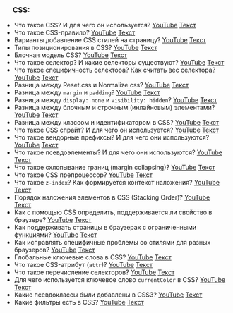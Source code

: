 <h3>
  <img src="../assets/CSS.png" width="16" height="16" />
  <span>CSS:</span>
</h3>

- Что такое CSS? И для чего он используется? [YouTube](https://youtu.be/ycYp7CYOnO0?t=251) [Текст](./questions/question_1.md)
- Что такое CSS-правило? [YouTube](https://youtu.be/CjdCxxqObaM?t=228) [Текст](./questions/question_2.md)
- Варианты добавление CSS стилей на страницу? [YouTube](https://youtu.be/ycYp7CYOnO0?t=277) [Текст](./questions/question_3.md)
- Типы позиционирования в CSS? [YouTube](https://youtu.be/ycYp7CYOnO0?t=321) [Текст](./questions/question_4.md)
- Блочная модель CSS? [YouTube](https://youtu.be/ycYp7CYOnO0?t=410) [Текст](./questions/question_5.md)
- Что такое селектор? И какие селекторы существуют? [YouTube](https://youtu.be/G7hLwudGWL4?t=282) [Текст](./questions/question_6.md)
- Что такое специфичность селектора? Как считать вес селектора? [YouTube](https://youtu.be/G7hLwudGWL4?t=358) [Текст](./questions/question_7.md)
- Разница между Reset.css и Normalize.css? [YouTube](https://youtu.be/G7hLwudGWL4?t=445) [Текст](./questions/question_8.md)
- Разница между `margin` и `padding`? [YouTube](https://youtu.be/1eIRTdgzHtw?t=116) [Текст](./questions/question_9.md)
- Разница между `display: none` и `visibility: hidden`? [YouTube](https://youtu.be/1eIRTdgzHtw?t=139) [Текст](./questions/question_10.md)
- Разница между блочным и строчным (инлайновым) элементами? [YouTube](https://youtu.be/1eIRTdgzHtw?t=188) [Текст](./questions/question_11.md)
- Разница между классом и идентификатором в CSS? [YouTube](https://youtu.be/CjdCxxqObaM?t=264) [Текст](./questions/question_12.md)
- Что такое CSS спрайт? И для чего он используется? [YouTube](https://youtu.be/CjdCxxqObaM?t=330) [Текст](./questions/question_13.md)
- Что такое вендорные префиксы? И для чего они используются? [YouTube](https://youtu.be/rlWgI7AvV18?t=234) [Текст](./questions/question_14.md)
- Что такое псевдоэлементы? И для чего они используются? [YouTube](https://youtu.be/rlWgI7AvV18?t=355) [Текст](./questions/question_15.md)
- Что такое схлопывание границ (margin collapsing)? [YouTube](https://youtu.be/kx3dR6ztICU?t=30) [Текст](./questions/question_16.md)
- Что такое CSS препроцессор? [YouTube](https://youtu.be/kx3dR6ztICU?t=159) [Текст](./questions/question_17.md)
- Что такое `z-index`? Как формируется контекст наложения? [YouTube](https://youtu.be/GZUy2i6QN7o?t=102) [Текст](./questions/question_18.md)
- Порядок наложения элементов в CSS (Stacking Order)? [YouTube](https://youtu.be/GZUy2i6QN7o?t=204) [Текст](./questions/question_19.md)
- Как с помощью CSS определить, поддерживается ли свойство в браузере? [YouTube](https://youtu.be/70VnuTXi4Wk?t=32) [Текст](./questions/question_20.md)
- Как поддерживать страницы в браузерах с ограниченными функциями? [YouTube](https://youtu.be/70VnuTXi4Wk?t=75) [Текст](./questions/question_21.md)
- Как исправлять специфичные проблемы со стилями для разных браузеров? [YouTube](https://youtu.be/70VnuTXi4Wk?t=122) [Текст](./questions/question_22.md)
- Глобальные ключевые слова в CSS? [YouTube](https://youtu.be/VYQl2GhbCUs?t=224) [Текст](./questions/question_23.md)
- Что такое CSS-атрибут (`attr`)? [YouTube](https://youtu.be/VYQl2GhbCUs?t=301) [Текст](./questions/question_24.md)
- Что такое перечисление селекторов? [YouTube](https://youtu.be/VYQl2GhbCUs?t=336) [Текст](./questions/question_25.md)
- Для чего используется ключевое слово `currentColor` в CSS? [YouTube](https://youtu.be/trriSYNrHw4?t=549) [Текст](./questions/question_26.md)
- Какие псевдоклассы были добавлены в CSS3? [YouTube](https://youtu.be/trriSYNrHw4?t=592) [Текст](./questions/question_27.md)
- Какие фильтры есть в CSS? [YouTube](https://youtu.be/trriSYNrHw4?t=662) [Текст](./questions/question_28.md)